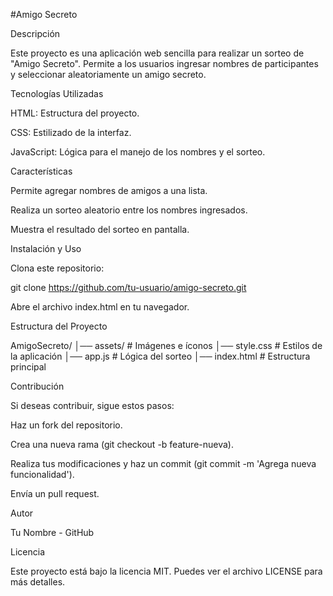 #Amigo Secreto

Descripción

Este proyecto es una aplicación web sencilla para realizar un sorteo de "Amigo Secreto". Permite a los usuarios ingresar nombres de participantes y seleccionar aleatoriamente un amigo secreto.

Tecnologías Utilizadas

HTML: Estructura del proyecto.

CSS: Estilizado de la interfaz.

JavaScript: Lógica para el manejo de los nombres y el sorteo.

Características

Permite agregar nombres de amigos a una lista.

Realiza un sorteo aleatorio entre los nombres ingresados.

Muestra el resultado del sorteo en pantalla.

Instalación y Uso

Clona este repositorio:

git clone https://github.com/tu-usuario/amigo-secreto.git

Abre el archivo index.html en tu navegador.

Estructura del Proyecto

AmigoSecreto/
│── assets/               # Imágenes e íconos
│── style.css             # Estilos de la aplicación
│── app.js                # Lógica del sorteo
│── index.html            # Estructura principal

Contribución

Si deseas contribuir, sigue estos pasos:

Haz un fork del repositorio.

Crea una nueva rama (git checkout -b feature-nueva).

Realiza tus modificaciones y haz un commit (git commit -m 'Agrega nueva funcionalidad').

Envía un pull request.

Autor

Tu Nombre - GitHub

Licencia

Este proyecto está bajo la licencia MIT. Puedes ver el archivo LICENSE para más detalles.

